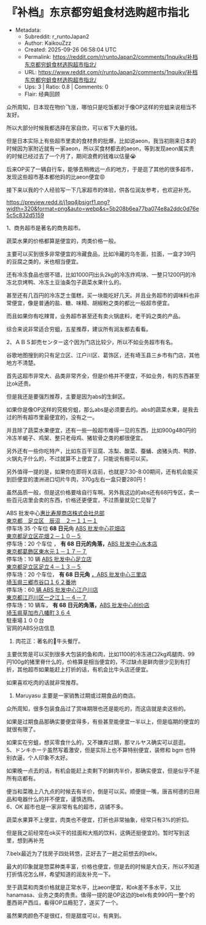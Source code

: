 # 『补档』东京都穷蛆食材选购超市指北

- Metadata:
  - Subreddit: r_runtoJapan2
  - Author: KaikouZzz
  - Created: 2025-09-26 06:58:04 UTC
  - Permalink: https://reddit.com/r/runtoJapan2/comments/1nquikv/补档东京都穷蛆食材选购超市指北/
  - URL: https://www.reddit.com/r/runtoJapan2/comments/1nquikv/补档东京都穷蛆食材选购超市指北/
  - Ups: 3 | Ratio: 0.8 | Comments: 0
  - Flair: 经典回顾


众所周知，日本现在物价飞涨，哪怕只是吃饭都对于像OP这样的穷蛆来说相当不友好。

所以大部分时候我都选择在家自炊，可以省下大量的钱。

但是日本实际上有些超市里卖的食材贵的批爆，比如说aeon，我当初刚来日本的时候因为家附近就有一家aeon，所以买食材都去的aeon，等到发现aeon属实贵的时候已经过去了一个月了，期间浪费的钱难以估量😭

后来OP买了一辆自行车，能够去稍微远一点的地方，于是逛了其他的很多超市，发现这些超市基本都他妈的比aeon便宜😡

接下来以我的个人经验写一下几家超市的体验，供各位润友参考，也欢迎补充。

<https://preview.redd.it/j1qq4jbsigrf1.png?width=320&format=png&auto=webp&s=5b208b6ea77ba074e8a2ddc0d76e5c5c832d5159>

1、商务超市是著名的商务超市。

蔬菜水果的价格都算是便宜的，肉类价格一般。

主要可以买到很多非常便宜的冷藏食品，比如冷藏的乌冬面，拉面，一盒才39円的豆腐之类的，米也相当便宜。

还有冷冻食品也很不错，比如1000円出头2kg的冷冻炸鸡块、一整只1200円的冷冻北京烤鸭、冷冻土豆油条包子蔬菜水果什么的。

甚至还有几百円的冷冻芝士蛋糕，买一块能吃好几天。并且业务超市的调味料也非常便宜，像是普通的盐、糖、味精、胡椒粉之类的都比一般超市便宜。

而且如果你有吃辣胃，业务超市甚至还有卖火锅底料，老干妈之类的产品。

综合来说非常适合穷蛆，五星推荐，建议所有润友都去看看。

2、ＡＢＳ卸売センター这个因为门店比较少，所以不如业务超市有名。

谷歌地图搜到的只有足立区、江户川区、葛饰区，还有埼玉县三乡市有门店，其他地方不清楚。

首先这超市非常大、品类非常齐全，但是价格并不便宜，不如业务，有的东西甚至比ok还贵。

但是我还是要强烈推荐，主要是因为abs的生鲜区。

如果你是像OP这样的究极穷蛆，那么abs是必须要去的。abs的蔬菜水果，是我去过的所有超市里最便宜的，没有之一。

并且除了蔬菜水果便宜，还有一些一般超市难得一见的东西，比如900g480円的冷冻羊蝎子、鸡架、整只老母鸡、猪软骨之类的都很便宜。

另外还有一些你吃特产，比如东百干豆腐、冻梨、酸菜、蚕蛹、卤猪头肉、鸭脖、火锅丸子什么的，不过就算不上便宜了，只能说有瘾可以买。

另外值得一提的是，如果你在即将关店前，也就是7:30-8:00期间，还有机会能买到巨便宜的澳洲进口切片牛肉，370g左右一盒只要280円！

虽然品质一般，但是这价格要啥自行车啊。另外我这边的abs还有68円专区，卖一些百元店里会卖的东西，价格还更便宜，不过质量就见仁见智了

ABS
批发中心[惠比寿屋商店株式会社总部](https://archive.ph/o/AK78O/https://www.absya.com/honten.htm)  
[東京都　足立区　辰沼　２ー１１ー１](https://archive.ph/o/AK78O/https://www.absya.com/honten.htm)  
停车场 35 个车位 **68 日元**角 [ABS
批发中心花畑店](https://archive.ph/o/AK78O/https://www.absya.com/hanabatake.html)  
[東京都足立区花畑２－１０－５](https://archive.ph/o/AK78O/https://www.absya.com/hanabatake.html)  
停车场：20 个车位 ， **有 68 日元的角落，**[ABS
批发中心水本店](https://archive.ph/o/AK78O/https://www.absya.com/mizumoto.htm)  
[東京都葛飾区東水元１－１７－７](https://archive.ph/o/AK78O/https://www.absya.com/mizumoto.htm)  
停车场：10 辆 [ABS
批发中心足立店](https://archive.ph/o/AK78O/https://www.absya.com/adati.htm)  
[東京都足立区足立４－１３－５](https://archive.ph/o/AK78O/https://www.absya.com/adati.htm)  
停车场：20 个车位， **有 68 日元角** [，ABS
批发中心三里店](https://archive.ph/o/AK78O/https://www.absya.com/misato.htm)  
[埼玉県三郷市谷口１６２番地](https://archive.ph/o/AK78O/https://www.absya.com/misato.htm)  
停车场：60[ 辆 ABS
批发中心江户川店](https://archive.ph/o/AK78O/https://www.absya.com/edogawa.html)  
[東京都江戸川区一之江１－４－７](https://archive.ph/o/AK78O/https://www.absya.com/edogawa.html)  
停车场：10 辆车， **有 68 日元的角落，**[ABS
批发中心创价店](https://archive.ph/o/AK78O/https://www.absya.com/souka.html)  
[埼玉県草加市八幡町３６４](https://archive.ph/o/AK78O/https://www.absya.com/souka.html)  
駐車場１００台  
官网的ABS分店信息

1.  肉花正：著名的🍠牛头餐厅。

主要优势是可以买到很多大包装的鱼和肉，比如1100的冷冻进口2kg鸡腿肉、99円100g的猪里脊什么的，价格算是相当便宜的，不过缺点是鲜肉很少见到有打折，其他超市如果能赶上打折的话，有机会比牛头店还便宜。

如果喜欢吃肉的话就非常推荐。

1.  Maruyasu 主要是一家销售过期或过期食品的商店。

众所周知，很多包装食品过了赏味期限也还是能吃的，而这店就是卖这些的。

如果是过期食品那确实要便宜得多，有些甚至能便宜一半以上，但是临期的便宜的就很有限了。

如果实在穷蛆，想买零食什么的，又不嫌弃过期，那マルヤス确实可以逛逛。  
5、ドンキホーテ虽然写着激安，但是实际上也不算特别便宜，装修和 bgm
也特别衣逼，个人印象不太好。

如果晚一点去的话，有机会能赶上卖剩下的鲜肉半价，那确实便宜，但是似乎不是所有店都有。

便当和菜晚上八九点的时候去有半价，倒是可以买。顺便提一嘴，唐吉柯德的日用品和电器什么的并不便宜，谨慎选购。  
6、OK 超市也是一家非常有名的超市，店铺不多。

蔬菜水果算不上便宜，肉类也不便宜，打折也非常抽象，经常只有3%的折扣。

但是我之前经常在ok买干的挂面和大瓶的饮料，这俩还挺便宜的。暂时写到这里，想到再补充

7.belx最近为了找房子四处转悠，正好去了一趟之前想去的belx。

最大的印象就是惣菜种类丰富，价格也便宜，但是去的时候是大白天，所以不知道打折情况怎么样，希望知道的润友补充一下。

至于蔬菜和肉类价格就是正常水平，比aeon便宜，和ok差不多水平，又比hanamasa、业务之类的贵贵。值得一提的是OP这边的belx有卖990円一整个的墨西哥产西瓜，看得OP瓜瘾犯了，遂买了一个。

虽然果肉颜色不是很红，但是甜度可以，有爽到。

